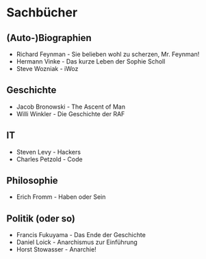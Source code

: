 # Sachbücher
## (Auto-)Biographien
- Richard Feynman - Sie belieben wohl zu scherzen, Mr. Feynman!
- Hermann Vinke - Das kurze Leben der Sophie Scholl
- Steve Wozniak - iWoz

## Geschichte
- Jacob Bronowski - The Ascent of Man
- Willi Winkler - Die Geschichte der RAF

## IT
- Steven Levy - Hackers
- Charles Petzold - Code

## Philosophie
- Erich Fromm - Haben oder Sein

## Politik (oder so)
- Francis Fukuyama - Das Ende der Geschichte
- Daniel Loick - Anarchismus zur Einführung
- Horst Stowasser - Anarchie!
